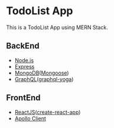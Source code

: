 # TodoList App
This is a TodoList App using MERN Stack.

## BackEnd
- [Node.js](https://nodejs.org/en/)
- [Express](https://www.npmjs.com/package/express)
- [MongoDB](https://www.mongodb.com/)([Mongoose](http://mongoosejs.com/))
- [GraphQL](https://graphql.org/)([graphql-yoga](https://github.com/prismagraphql/graphql-yoga))

## FrontEnd
- [ReactJS](https://reactjs.org/)([create-react-app](https://github.com/facebook/create-react-app))
- [Apollo Client](https://www.apollographql.com/)

